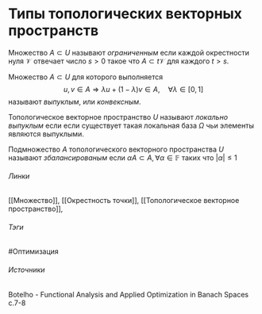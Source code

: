 # Типы топологических векторных пространств
Множество $A\subset U$ называют *ограниченным* если каждой окрестности нуля $\mathcal{V}$ отвечает число $s>0$ такое что $A\subset t\mathcal{V}$ для каждого $t>s$.

Множество $A\subset U$ для которого выполняется 
$$
u,v\in A\Rightarrow\lambda u+(1-\lambda)v\in A,\quad\forall\lambda\in[0,1]
$$
называют *выпуклым*, или *конвексным*.

Топологическое векторное пространство $U$ называют *локально выпуклым* если если существует такая локальная база $\Omega$ чьи элементы являются выпуклыми.

Подмножество $A$ топологического векторного пространства $U$ называют *збалансированым* если $\alpha A\subset A,\forall\alpha\in\mathbb{F}$ таких что $|\alpha|\le1$
###### Линки
 [[Множество]],
 [[Окрестность точки]],
 [[Топологическое векторное пространство]],
 
###### Тэги
 #Оптимизация 
###### Источники
 Botelho - Functional Analysis and Applied Optimization in Banach Spaces с.7-8
